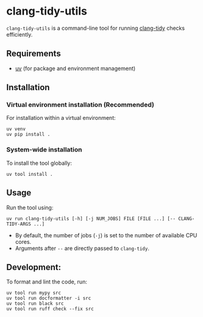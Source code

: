 # clang-tidy-utils

`clang-tidy-utils` is a command-line tool for running [clang-tidy][clang-tidy-home] checks efficiently.

## Requirements
- [uv] (for package and environment management)

## Installation

### Virtual environment installation (Recommended)

For installation within a virtual environment:
```shell
uv venv
uv pip install .
```

### System-wide installation

To install the tool globally:
```shell
uv tool install .
```

## Usage

Run the tool using:
```shell
uv run clang-tidy-utils [-h] [-j NUM_JOBS] FILE [FILE ...] [-- CLANG-TIDY-ARGS ...]
```
- By default, the number of jobs (`-j`) is set to the number of available CPU cores.
- Arguments after `--` are directly passed to `clang-tidy`.

## Development:
To format and lint the code, run:
```shell
uv tool run mypy src
uv tool run docformatter -i src
uv tool run black src
uv tool run ruff check --fix src
```

[clang-tidy-home]: https://clang.llvm.org/extra/clang-tidy/
[uv]: https://docs.astral.sh/uv/getting-started/installation/
